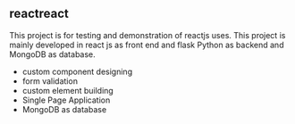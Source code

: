 reactreact
-----------

This project is for testing and demonstration of reactjs uses. This project is mainly developed in react js as front
end and flask Python as backend and MongoDB as database.


- custom component designing
- form validation
- custom element building
- Single Page Application
- MongoDB as database